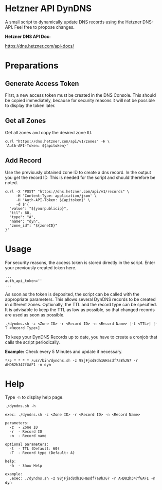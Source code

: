 # Hetzner API DynDNS

A small script to dynamically update DNS records using the Hetzner DNS-API. Feel free to propose changes.

**Hetzner DNS API Doc:**

https://dns.hetzner.com/api-docs/

# Preparations
## Generate Access Token
First, a new access token must be created in the DNS Console. This should be copied immediately, because for security reasons it will not be possible to display the token later. 

## Get all Zones
Get all zones and copy the desired zone ID.
```
curl "https://dns.hetzner.com/api/v1/zones" -H \
'Auth-API-Token: ${apitoken}'
```

## Add Record
Use the previously obtained zone ID to create a dns record. 
In the output you get the record ID. This is needed for the script and should therefore be noted.
```
curl -X "POST" "https://dns.hetzner.com/api/v1/records" \
     -H 'Content-Type: application/json' \
     -H 'Auth-API-Token: ${apitoken}' \
     -d $'{
  "value": "${yourpublicip}",
  "ttl": 60,
  "type": "A",
  "name": "dyn",
  "zone_id": "${zoneID}"
}'
```

# Usage
For security reasons, the access token is stored directly in the script. Enter your previously created token here.
```
...
auth_api_token=''
...
```

As soon as the token is deposited, the script can be called with the appropriate parameters. This allows several DynDNS records to be created in different zones. Optionally, the TTL and the record type can be specified. It is advisable to keep the TTL as low as possible, so that changed records are used as soon as possible.
```
./dyndns.sh -z <Zone ID> -r <Record ID> -n <Record Name> [-t <TTL>] [-T <Record Type>]
```

To keep your DynDNS Records up to date, you have to create a cronjob that calls the script periodically. 

**Example:** Check every 5 Minutes and update if necessary.
```
*/5 * * * * /usr/bin/dyndns.sh -z 98jFjsd8dh1GHasdf7a8hJG7 -r AHD82h347fGAF1 -n dyn
```

# Help
Type `-h` to display help page.
```
./dyndns.sh -h
```
```
exec: ./dyndns.sh -z <Zone ID> -r <Record ID> -n <Record Name>

parameters:
  -z  - Zone ID
  -r  - Record ID
  -n  - Record name

optional parameters:
  -t  - TTL (Default: 60)
  -T  - Record type (Default: A)

help:
  -h  - Show Help 

example:
  .exec: ./dyndns.sh -z 98jFjsd8dh1GHasdf7a8hJG7 -r AHD82h347fGAF1 -n dyn
``` 